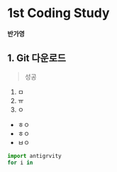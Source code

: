 # 1st Coding Study
**반가영**

## 1. Git 다운로드
> 성공

1. ㅁ
2. ㅠ
3. ㅇ


* ㅎㅇ
* ㅎㅇ
* ㅂㅇ

```Python
import antigrvity
for i in 

```

